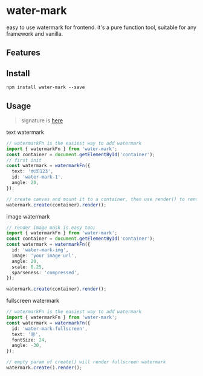 # water-mark

easy to use watermark for frontend. it's a pure function tool, suitable for any framework and vanilla.

## Features

## Install

```shell
npm install water-mark --save
```

## Usage

> signature is [here](./types.d.ts)

text watermark

```typescript
// watermarkFn is the easiest way to add watermark
import { watermarkFn } from 'water-mark';
const container = document.getElementById('container');
// first init
const watermark = watermarkFn({
  text: '水印123',
  id: 'water-mark-1',
  angle: 20,
});

// create canvas and mount it to a container, then use render() to render content, if will render text or image automatically
watermark.create(container).render();
```

image watermark

```typescript
// render image mask is easy too;
import { watermarkFn } from 'water-mark';
const container = document.getElementById('container');
const watermark = watermarkFn({
  id: 'water-mark-img',
  image: 'your image url',
  angle: 20,
  scale: 0.25,
  sparseness: 'compressed',
});

watermark.create(container).render();
```

fullscreen watermark

```typescript
// watermarkFn is the easiest way to add watermark
import { watermarkFn } from 'water-mark';
const watermark = watermarkFn({
  id: 'water-mark-fullscreen',
  text: '😝',
  fontSize: 24,
  angle: -30,
});

// empty param of create() will render fullscreen watermark
watermark.create().render();
```
